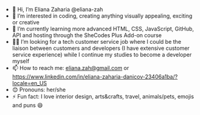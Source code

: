 - 👋 Hi, I’m Eliana Zaharia @eliana-zah
- 👀 I’m interested in coding, creating anything visually appealing, exciting or creative
- 🌱 I’m currently learning more advanced HTML, CSS, JavaScript, GitHub, API and hosting through the SheCodes Plus Add-on course
- 🤝🏻 I’m looking for a tech customer service job where I could be the liaison between customers and developers (I have extensive customer service experience) while I continue my studies to become a developer myself
- 📫 How to reach me: eliana.zah@gmail.com or https://www.linkedin.com/in/eliana-zaharia-danicov-23406a1ba/?locale=en_US
- 😊 Pronouns: her/she
- ⚡ Fun fact: I love interior design, arts&crafts, travel, animals/pets, emojis and puns 😄

<!---
eliana-zah/eliana-zah is a ✨ special ✨ repository because its `README.md` (this file) appears on your GitHub profile.
You can click the Preview link to take a look at your changes.
--->
